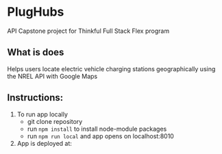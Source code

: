 # PlugHubs
API Capstone project for Thinkful Full Stack Flex program

## What is does
Helps users locate electric vehicle charging stations geographically using the NREL API with Google Maps

## Instructions:
1. To run app locally
	* git clone repository
	* run `npm install` to install node-module packages
	* run `npm run local` and app opens on localhost:8010
2. App is deployed at: 